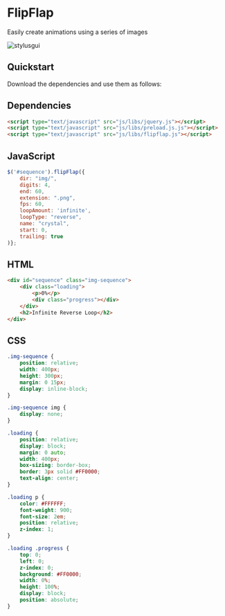 FlipFlap
========

Easily create animations using a series of images

![stylusgui](http://caseymorrisus.github.io/Minnowfier/img/minnow_preview.png)

Quickstart
----------

Download the dependencies and use them as follows:

Dependencies
------------

```html
<script type="text/javascript" src="js/libs/jquery.js"></script>
<script type="text/javascript" src="js/libs/preload.js.js"></script>
<script type="text/javascript" src="js/libs/flipflap.js"></script>
```

JavaScript
----------

```javascript
$('#sequence').flipFlap({
	dir: "img/",
	digits: 4,
	end: 60,
	extension: ".png",
	fps: 60,
	loopAmount: 'infinite',
	loopType: "reverse",
	name: "crystal",
	start: 0,
	trailing: true
)};
```

HTML
----

```html
<div id="sequence" class="img-sequence">
	<div class="loading">
		<p>0%</p>
		<div class="progress"></div>
	</div>
	<h2>Infinite Reverse Loop</h2>
</div>
````

CSS
---

```css
.img-sequence {
	position: relative;
	width: 400px;
	height: 300px;
	margin: 0 15px;
	display: inline-block;
}

.img-sequence img {
	display: none;
}

.loading {
	position: relative;
	display: block;
	margin: 0 auto;
	width: 400px;
	box-sizing: border-box;
	border: 3px solid #FF0000;
	text-align: center;
}

.loading p {
	color: #FFFFFF;
	font-weight: 900;
	font-size: 2em;
	position: relative;
	z-index: 1;
}

.loading .progress {
	top: 0;
	left: 0;
	z-index: 0;
	background: #FF0000;
	width: 0%;
	height: 100%;
	display: block;
	position: absolute;
}
```


